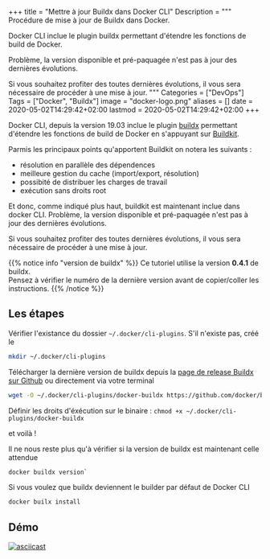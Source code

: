 +++
title = "Mettre à jour Buildx dans Docker CLI"
Description = """
Procédure de mise à jour de Buildx dans Docker.

Docker CLI inclue le plugin buildx permettant d'étendre les fonctions de build de Docker.

Problème, la version disponible et pré-paquagée n'est pas à jour des dernières évolutions.

Si vous souhaitez profiter des toutes dernières évolutions, il vous sera nécessaire de procéder à une mise à jour.
"""
Categories = ["DevOps"]
Tags = ["Docker", "Buildx"]
image = "docker-logo.png"
aliases = []
date = 2020-05-02T14:29:42+02:00
lastmod = 2020-05-02T14:29:42+02:00
+++

Docker CLI, depuis la version 19.03 inclue le plugin [buildx](https://github.com/docker/buildx) permettant d'étendre les fonctions de build de Docker en s'appuyant sur [Buildkit](https://github.com/moby/buildkit).

Parmis les principaux points qu'apportent Buildkit on notera les suivants :

* résolution en parallèle des dépendences
* meilleure gestion du cache (import/export, résolution)
* possibité de distribuer les charges de travail
* exécution sans droits root

Et donc, comme indiqué plus haut, buildkit est maintenant inclue dans docker CLI.
Problème, la version disponible et pré-paquagée n'est pas à jour des dernières évolutions.

Si vous souhaitez profiter des toutes dernières évolutions,
il vous sera nécessaire de procéder à une mise à jour.

{{% notice info "version de buildx" %}}
Ce tutoriel utilise la version **0.4.1** de buildx.  
Pensez à vérifier le numéro de la dernière version avant de copier/coller les instructions.
{{% /notice %}}

## Les étapes

Vérifier l'existance du dossier `~/.docker/cli-plugins`.
S'il n'existe pas, créé le

```bash
mkdir ~/.docker/cli-plugins
```

Télécharger la dernière version de buildx depuis la [page de release Buildx sur Github](https://github.com/docker/buildx/releases) ou directement via votre terminal

```bash
wget -O ~/.docker/cli-plugins/docker-buildx https://github.com/docker/buildx/releases/download/v0.4.1/buildx-v0.4.1.linux-amd64
```

Définir les droits d'éxécution sur le binaire : `chmod +x ~/.docker/cli-plugins/docker-buildx`

et voilà !

Il ne nous reste plus qu'à vérifier si la version de buildx est maintenant celle attendue

```bash
docker buildx version`
```

Si vous voulez que buildx deviennent le builder par défaut de Docker CLI

```bash
docker builx install
```

## Démo

[![asciicast](https://asciinema.org/a/aWtsg3uCTb2wbEeZHh79c2ntS.svg)](https://asciinema.org/a/aWtsg3uCTb2wbEeZHh79c2ntS)
